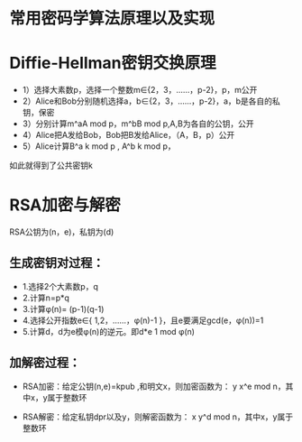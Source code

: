 # 常用密码学算法原理以及实现

# Diffie-Hellman密钥交换原理
- 1）选择大素数p，选择一个整数m∈{2，3，……，p-2}，p，m公开
- 2）Alice和Bob分别随机选择a，b∈{2，3，……，p-2}，a，b是各自的私钥，保密
- 3）分别计算m^aA mod p，m^bB mod p,A,B为各自的公钥，公开
- 4）Alice把A发给Bob，Bob把B发给Alice，（A，B，p）公开
- 5）Alice计算B^a  k mod p , A^b  k mod p，

如此就得到了公共密钥k

# RSA加密与解密

RSA公钥为(n，e)，私钥为(d)

## 生成密钥对过程：
- 1.选择2个大素数p，q
- 2.计算n=p*q
- 3.计算φ(n)= (p-1)(q-1)
- 4.选择公开指数e∈{ 1,2，……，φ(n)-1 }，且e要满足gcd(e，φ(n))=1
- 5.计算d，d为e模φ(n)的逆元。即d*e  1 mod φ(n)

## 加解密过程：
- RSA加密：给定公钥(n,e)=kpub  ,和明文x，则加密函数为：
y  x^e mod n，其中x，y属于整数环

- RSA解密：给定私钥dpr以及y，则解密函数为：
x  y^d mod n，其中x，y属于整数环
